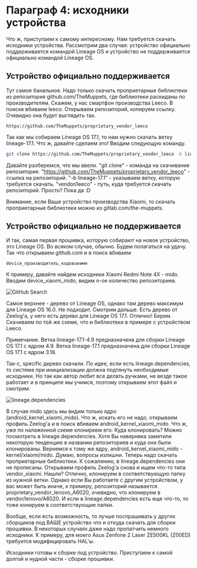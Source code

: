  

# Параграф 4: исходники устройства

Что ж, приступаем к самому интересному. Нам требуется скачать исходники устройства. Рассмотрим два случая: устройство официально поддерживается командой Lineage OS и устройство не поддерживается официально командой Lineage OS.

## Устройство официально поддерживается

Тут самое банальное. Надо только скачать проприетарные библиотеки из репозитория github.com/TheMuppets, где библиотеки раскиданы по производителям. Скажем, у нас смартфон производства Leeco. В поиске вбиваем leeco. Открываем репозиторий, копируем ссылку. Очевидно она будет выглядить так.

```
https://github.com/TheMuppets/proprietary_vendor_leeco
```

Так как мы собираем Lineage OS 17.1, то нам нужно скачать ветку lineage-17.1. Что ж, давайте сделаем это! Вводим следующую команду.

```bash
git clone https://github.com/TheMuppets/proprietary_vendor_leeco -b lineage-17.1 vendor/leeco
```

Давайте разберемся, что мы ввели. "git clone" - команда на скачивание репозитория. "https://github.com/TheMuppets/proprietary_vendor_leeco" - ссылка на репозиторий. "-b lineage-17.1" - указываем ветку, которую требуется скачать. "vendor/leeco" - путь, куда требуется скачать репозиторий. Просто? Пока да :D

Внимание, если Ваше устройство производства Xiaomi, то скачать проприетарные библиотеки можно из gitlab.com/the-muppets.

## Устройство официально не поддерживается

И так, самая первая прошивка, которую собирают на новое устройство, это Lineage OS. Во всяком случае, обычно. Будем полагаться на удачу. Так что открываем github.com и в поиск вбиваем

```
device_производитель_кодовоеимя
```

К примеру, давайте найдем исходники Xiaomi Redmi Note 4X - mido. Вводим device_xiaomi_mido, видим n-ое количество репозиториев.

![GitHub Search](https://raw.githubusercontent.com/Roker2/BookAboutBuilding/master/%D0%93%D0%BB%D0%B0%D0%B2%D0%B0%201%20%D0%9D%D0%B0%D1%87%D0%B0%D0%BB%D0%BE%20%D0%BD%D0%B0%D1%87%D0%B0%D0%BB/images/10.png)

Самое верхнее - дерево от Lineage OS, однако там дерево максимум для Lineage OS 16.0. Не подходит. Смотрим дальше. Есть дерево от Zeelog'а, у него есть дерево для Lineage OS 17.1. Отлично! Берем. Скачиваем по той же схеме, что и библиотеки в примере с устройством Leeco.

Примечание. Ветка lineage-17.1-4.9 предназначена для сборки Lineage OS 17.1 с ядром 4.9. Ветка lineage-17.1 предназначена для сборки Lineage OS 17.1 с ядром 3.18.

Так-с, specific дерево скачали. По идее, если есть lineage.dependencies, то система при инициализации должна подтянуть необходимые исходники. Но так как автор любит все делать ручками, не везде такое работает и в принципе мы учимся, поэтому открываем этот файл и смотрим.

![lineage.dependencies](https://raw.githubusercontent.com/Roker2/BookAboutBuilding/master/%D0%93%D0%BB%D0%B0%D0%B2%D0%B0%201%20%D0%9D%D0%B0%D1%87%D0%B0%D0%BB%D0%BE%20%D0%BD%D0%B0%D1%87%D0%B0%D0%BB/images/11.png)

В случае mido здесь мы видим только ядро (android_kernel_xiaomi_mido). Что ж, искать его не надо, открываем профиль Zeelog'а и в поиск вбиваем android_kernel_xiaomi_mido. Что ж, уже по налаженной схеме клониркем его. Куда клонировать? Можно посмотреть в lineage.dependencies. Хотя Вы наверняка заметили некоторую тенденцию в названии репозиториев и куда они были клонированы. Вернемся к тому же ядру, android_kernel_xiaomi_mido - kernel/xiaomi/mido. Думаю, вопросы излишни. Теперь надо скачать проприетарные библиотеки. К сожалению, в lineage.dependencies они не прописаны. Открываем профиль Zeelog'а снова и ищем что-то типа vendor_xiaomi. Нашли? Отлично, клонируем в соответствующую папку из нужной ветки. Однако если Вы работаете с другим устройством, у вас может быть иначе, к примеру, репозиторий называется proprietary_vendor_lenovo_A6020, очевидно, что клонируем в vendor/lenovo/A6020. И если в lineage.dependencies есть еще что-то, то тоже конируем в соответствующие папки.

Вообще, если есть возможность, то лучше поспрашивать у других сборщиков под ВАШЕ устройство что и откуда скачать для сборки прошивки. В некоторых случаях даже надо пропатчить немного исходники. К примеру, для моего Asus Zenfone 2 Laser ZE500KL (Z00ED) требуется модифицировать HAL'ы.

Исходники готовы к сборке под устройство. Приступаем к самой долгой и нудной части - сборке прошивки.